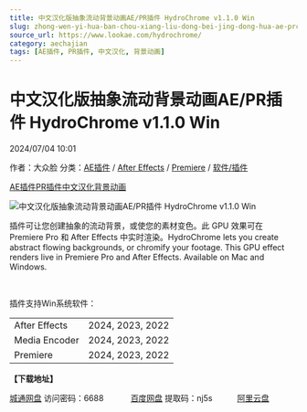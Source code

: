 ```yaml
---
title: 中文汉化版抽象流动背景动画AE/PR插件 HydroChrome v1.1.0 Win
slug: zhong-wen-yi-hua-ban-chou-xiang-liu-dong-bei-jing-dong-hua-ae-prcha-jian-hydrochrome-v1-1-0-win
source_url: https://www.lookae.com/hydrochrome/
category: aechajian
tags: [AE插件, PR插件, 中文汉化, 背景动画]
---
```

# 中文汉化版抽象流动背景动画AE/PR插件 HydroChrome v1.1.0 Win

2024/07/04 10:01

作者：大众脸
分类：[AE插件](https://www.lookae.com/after-effects/aechajian/) / [After Effects](https://www.lookae.com/after-effects/) / [Premiere](https://www.lookae.com/qitarjcj/premierezy/) / [软件/插件](https://www.lookae.com/qitarjcj/)

[AE插件](https://www.lookae.com/tag/ae%e6%8f%92%e4%bb%b6/)[PR插件](https://www.lookae.com/tag/pr%e6%8f%92%e4%bb%b6/)[中文汉化](https://www.lookae.com/tag/%e4%b8%ad%e6%96%87%e6%b1%89%e5%8c%96/)[背景动画](https://www.lookae.com/tag/%e8%83%8c%e6%99%af%e5%8a%a8%e7%94%bb/)

![中文汉化版抽象流动背景动画AE/PR插件 HydroChrome v1.1.0 Win](https://www.lookae.com/wp-content/uploads/2024/07/hydrochrome.jpg "中文汉化版抽象流动背景动画AE/PR插件 HydroChrome v1.1.0 Win-LookAE.com")

插件可让您创建抽象的流动背景，或使您的素材变色。此 GPU 效果可在 Premiere Pro 和 After Effects 中实时渲染。HydroChrome lets you create abstract flowing backgrounds, or chromify your footage. This GPU effect renders live in Premiere Pro and After Effects. Available on Mac and Windows.

[﻿](http://cloud.video.taobao.com/play/u/null/p/1/e/6/t/1/470432289306.mp4)

插件支持Win系统软件：

|  |  |
| --- | --- |
| After Effects | 2024, 2023, 2022 |
| Media Encoder | 2024, 2023, 2022 |
| Premiere | 2024, 2023, 2022 |

**【下载地址】**

[城通网盘](https://url70.ctfile.com/f/2827370-1316851681-651a66?p=4431) 访问密码：6688            [百度网盘](https://pan.baidu.com/s/1JgijAXo_BJCiy3WHHb9v7A?pwd=nj5s) 提取码：nj5s           [阿里云盘](https://www.alipan.com/s/WjX84H9w4Yc)
